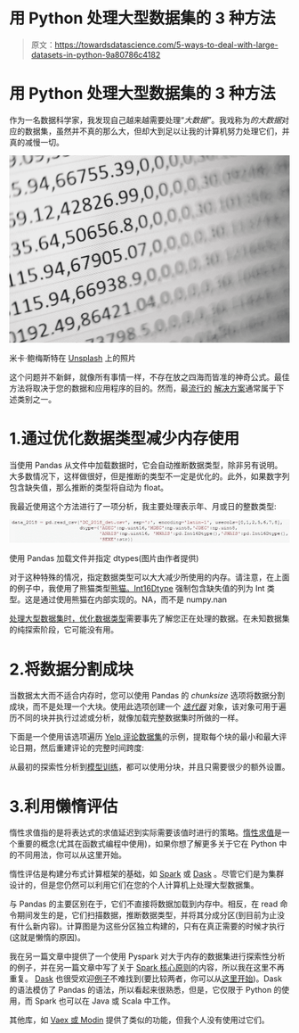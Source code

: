 # 用 Python 处理大型数据集的 3 种方法

> 原文：<https://towardsdatascience.com/5-ways-to-deal-with-large-datasets-in-python-9a80786c4182>

# 用 Python 处理大型数据集的 3 种方法

作为一名数据科学家，我发现自己越来越需要处理“*大数据”*。我戏称为*的大数据*对应的数据集，虽然并不真的那么大，但却大到足以让我的计算机努力处理它们，并真的减慢一切。

![](img/188e54a69d2943052f459671005b40e0.png)

米卡·鲍梅斯特在 [Unsplash](https://unsplash.com/collections/9683625/big-data?utm_source=unsplash&utm_medium=referral&utm_content=creditCopyText) 上的照片

这个问题并不新鲜，就像所有事情一样，不存在放之四海而皆准的神奇公式。最佳方法将取决于您的数据和应用程序的目的。然而，最[流行的](/loading-large-datasets-in-pandas-11bdddd36f7b) [解决方案](https://www.codementor.io/@guidotournois/4-strategies-to-deal-with-large-datasets-using-pandas-qdw3an95k)通常属于下述类别之一。

# 1.通过优化数据类型减少内存使用

当使用 Pandas 从文件中加载数据时，它会自动推断数据类型，除非另有说明。大多数情况下，这样做很好，但是推断的类型不一定是优化的。此外，如果数字列包含缺失值，那么推断的类型将自动为 float。

我最近使用这个方法进行了一项分析，我主要处理表示年、月或日的整数类型:

![](img/2c6765863ee4c1c0e53ffa67e3e087e9.png)

使用 Pandas 加载文件并指定 dtypes(图片由作者提供)

对于这种特殊的情况，指定数据类型可以大大减少所使用的内存。请注意，在上面的例子中，我使用了熊猫类型[熊猫。Int16Dtype](https://pandas.pydata.org/pandas-docs/stable/reference/api/pandas.Int16Dtype.html) 强制包含缺失值的列为 Int 类型。这是通过使用熊猫在内部实现的。NA，而不是 numpy.nan

[处理大型数据集时，优化数据类型](/optimize-pandas-memory-usage-while-reading-large-datasets-1b047c762c9b)需要事先了解您正在处理的数据。在未知数据集的纯探索阶段，它可能没有用。

# 2.将数据分割成块

当数据太大而不适合内存时，您可以使用 Pandas 的 *chunksize* 选项将数据分割成块，而不是处理一个大块。使用此选项创建一个 [*迭代器*](https://wiki.python.org/moin/Iterator) 对象，该对象可用于遍历不同的块并执行过滤或分析，就像加载完整数据集时所做的一样。

下面是一个使用该选项遍历 [Yelp 评论数据集](https://www.yelp.com/dataset)的示例，提取每个块的最小和最大评论日期，然后重建评论的完整时间跨度:

从最初的探索性分析到[模型训练](/strategies-to-train-out-of-memory-data-with-scikit-learn-7b2ed15b9a80)，都可以使用分块，并且只需要很少的额外设置。

# 3.利用懒惰评估

惰性求值指的是将表达式的求值延迟到实际需要该值时进行的策略。[惰性求值](https://data-flair.training/blogs/apache-spark-lazy-evaluation/)是一个重要的概念(尤其在函数式编程中使用)，如果你想了解更多关于它在 Python 中的不同用法，你可以从这里开始。

惰性评估是构建分布式计算框架的基础，如 [Spark](https://spark.apache.org/) 或 [Dask](https://dask.org/) 。尽管它们是为集群设计的，但是您仍然可以利用它们在您的个人计算机上处理大型数据集。

与 Pandas 的主要区别在于，它们不直接将数据加载到内存中。相反，在 read 命令期间发生的是，它们扫描数据，推断数据类型，并将其分成分区(到目前为止没有什么新内容)。计算图是为这些分区独立构建的，只有在真正需要的时候才执行(这就是懒惰的原因)。

我在另一篇文章中提供了一个使用 Pyspark 对大于内存的数据集进行探索性分析的例子，并在另一篇文章中写了关于 [Spark 核心原则](https://medium.com/@georgiadeaconu/understanding-core-concepts-in-apache-spark-73dce67a5f73)的内容，所以我在这里不再重复。 [Dask](https://pythonspeed.com/articles/faster-pandas-dask/) 也很受欢迎[例子](https://examples.dask.org/machine-learning/incremental.html)不难找到(要比较两者，你可以从[这里开始](https://docs.dask.org/en/latest/spark.html))。Dask 的语法模仿了 Pandas 的语法，所以看起来很熟悉，但是，它仅限于 Python 的使用，而 Spark 也可以在 Java 或 Scala 中工作。

其他库，如 [Vaex 或 Modin](/4-python-libraries-that-ease-working-with-large-dataset-8e91632b8791) 提供了类似的功能，但我个人没有使用过它们。